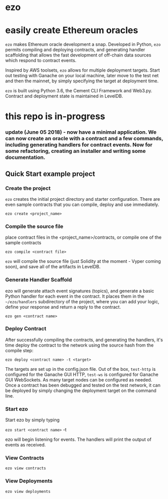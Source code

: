 # ezo
# easily create Ethereum oracles

`ezo` makes Ethereum oracle development a snap.  Developed in Python, `ezo` permits compiling and deploying contracts, and generating handler scaffolding that allows the fast development of off-chain data sources which respond to contract events.

Inspired by AWS toolsets, `ezo` allows for multiple deployment targets.  Start out testing with Ganache on your local machine, later move to the test net and then the mainnet, by simply specifying the target at deployment time.

`ezo` is built using Python 3.6, the Cement CLI Framework and Web3.py. Contract and deployment state is maintained in LevelDB.

# this repo is in-progress 

### update (June 05 2018) - now have a minimal application.  We can now create an oracle with a contract and a few commands, including generating handlers for contract events.  Now for some refactoring, creating an installer and writing some documentation.  



## Quick Start example project

### Create the project 
`ezo` creates the initial project directory and starter configuration.  There are even sample contracts that you can compile, deploy and use immediately.

`ezo create <project_name>` 

### Compile the source file
place contract files in the <project_name>/contracts, or compile one of the sample contracts

`ezo compile <contract file>`

`ezo` will compile the source file (just Solidity at the moment - Vyper coming soon), and save all of the artifacts in LevelDB.

### Generate Handler Scaffold
ezo will generate attach event signatures (topics), and generate a basic Python handler for each event in the contract.  It places them in the `~/ezo/handlers` subdirectory of the project, where you can add your logic, define your response and return a reply to the contract.  

`ezo gen <contract name>`


### Deploy Contract
After successfully compiling the contracts, and generating the handlers, it's time deploy the contract to the network using the source hash from the compile step:

`ezo deploy <contract name> -t <target>`

The targets are set up in the config.json file.  Out of the box, `test-http` is configured for the Ganache GUI HTTP, `test-ws` is configured for Ganache GUI WebSockets.  As many target nodes can be configured as needed.  Once a contract has been debugged and tested on the test network, it can be deployed by simply changing the deployment target on the command line.

### Start ezo
Start ezo by simply typing

`ezo start <contract name>` -t <target>
  
 ezo will begin listening for events.  The handlers will print the output of events as received.  

### View Contracts

`ezo view contracts`

### View Deployments

`ezo view deployments`


